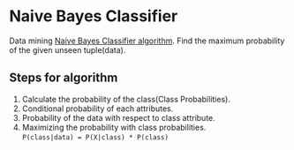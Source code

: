 # Naive Bayes Classifier
Data mining [Naive Bayes Classifier algorithm](https://en.wikipedia.org/wiki/Naive_Bayes_classifier).
Find the maximum probability of the given unseen tuple(data).

## Steps for algorithm
1. Calculate the probability of the class(Class Probabilities).
2. Conditional probability of each attributes.
3.  Probability of the data with respect to class attribute.
4. Maximizing the probability with class probabilities. </br>
``` P(class|data) = P(X|class) * P(class) ```

